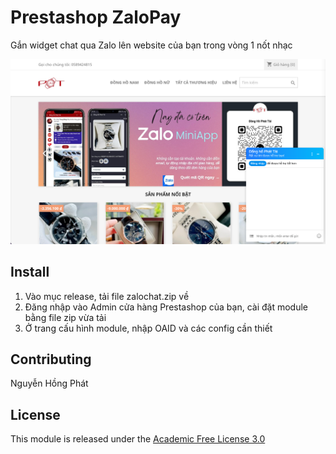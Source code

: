 # Prestashop ZaloPay

Gắn widget chat qua Zalo lên website của bạn trong vòng 1 nốt nhạc

![](./screenshots/demo.png)

## Install

1. Vào mục release, tải file zalochat.zip về
2. Đăng nhập vào Admin cửa hàng Prestashop của bạn, cài đặt module bằng file zip vừa tải
3. Ở trang cấu hình module, nhập OAID và các config cần thiết

## Contributing

Nguyễn Hồng Phát

## License

This module is released under the [Academic Free License 3.0][AFL-3.0] 

[documentation]: https://devdocs.prestashop.com/1.7/modules/
[prestashop]: https://www.prestashop.com/
[contribution-guidelines]: https://devdocs.prestashop.com/1.7/contribute/contribution-guidelines/project-modules/
[AFL-3.0]: https://opensource.org/licenses/AFL-3.0
